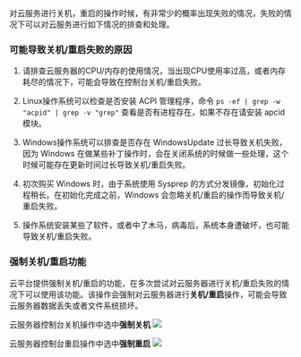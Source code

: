 对云服务进行关机，重启的操作时候，有非常少的概率出现失败的情况，失败的情况下可以对云服务进行如下情况的排查和处理。

### 可能导致关机/重启失败的原因

1. 请排查云服务器的CPU/内存的使用情况，当出现CPU使用率过高，或者内存耗尽的情况下，可能会导致在控制台关机/重启失败。

2. Linux操作系统可以检查是否安装 ACPI 管理程序，命令 `ps -ef | grep -w "acpid" | grep -v "grep"` 查看是否有进程存在，如果不存在请安装 apcid 模块。

3. Windows操作系统可以排查是否存在 WindowsUpdate 过长导致关机失败，因为 Windows 在做某些补丁操作时，会在关闭系统的时候做一些处理，这个时候可能存在更新时间过长导致关机/重启失败。

4. 初次购买 Windows 时，由于系统使用 Sysprep 的方式分发镜像，初始化过程稍长。在初始化完成之前，Windows 会忽略关机/重启的操作而导致关机/重启失败。

5. 操作系统安装某些了软件，或者中了木马，病毒后，系统本身遭破坏，也可能导致关机/重启失败。


### 强制关机/重启功能

云平台提供强制关机/重启的功能，在多次尝试对云服务器进行关机/重启失败的情况下可以使用该功能。该操作会强制对云服务器进行**关机/重启**操作，可能会导致云服务器数据丢失或者文件系统损坏。

云服务器控制台关机操作中选中**强制关机**
![](http://imgcache.tce.fsphere.cn/static/mc.qcloudimg.com/static/img/e54e611f35c0b6772b42f40943cfb5b1/image.png)

云服务器控制台重启操作中选中**强制重启**
![](http://imgcache.tce.fsphere.cn/static/mc.qcloudimg.com/static/img/53c38635086c7faee2e90bf24f8dbca6/image.png)

